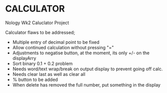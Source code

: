 # CALCULATOR

Nology Wk2 Caluclator Project


Calculator flaws to be addressed;
  - Multiple entry of decimal point to be fixed
  - Allow continued calculation without pressing "="
  - Adjustments to negatise button, at the moment, its only +/- on the displayArry
  - Sort binary 0.1 + 0.2 problem
  - Needs word/text wrap/break on output display to prevent going off calc.
  - Needs clear last as well as clear all
  - % button to be added
  - When delete has removed the full number, put something in the display

